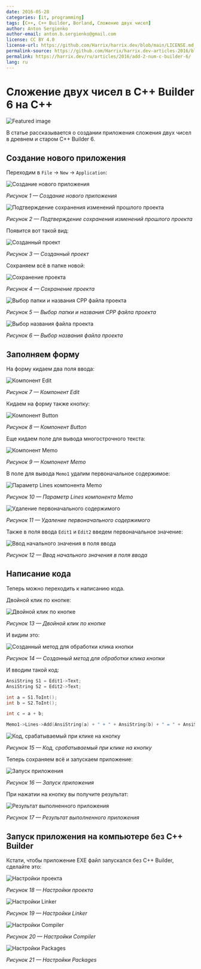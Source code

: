 ```yaml
---
date: 2016-05-28
categories: [it, programming]
tags: [C++, C++ Builder, Borland, Сложение двух чисел]
author: Anton Sergienko
author-email: anton.b.sergienko@gmail.com
license: CC BY 4.0
license-url: https://github.com/Harrix/harrix.dev/blob/main/LICENSE.md
permalink-source: https://github.com/Harrix/harrix.dev-articles-2016/blob/main/add-2-num-c-builder-6/add-2-num-c-builder-6.md
permalink: https://harrix.dev/ru/articles/2016/add-2-num-c-builder-6/
lang: ru
---
```


# Сложение двух чисел в C++ Builder 6 на C++

![Featured image](featured-image.svg)

В статье рассказывается о создании приложения сложения двух чисел в древнем и старом C++ Builder 6.

## Создание нового приложения

Переходим в `File` → `New` → `Application`:

![Создание нового приложения](img/new-project_01.png)

_Рисунок 1 — Создание нового приложения_

![Подтверждение сохранения изменений прошлого проекта](img/new-project_02.png)

_Рисунок 2 — Подтверждение сохранения изменений прошлого проекта_

Появится вот такой вид:

![Созданный проект](img/new-project_03.png)

_Рисунок 3 — Созданный проект_

Сохраняем всё в папке новой:

![Сохранение проекта](img/new-project_04.png)

_Рисунок 4 — Сохранение проекта_

![Выбор папки и названия CPP файла проекта](img/new-project_05.png)

_Рисунок 5 — Выбор папки и названия CPP файла проекта_

![Выбор названия файла проекта](img/new-project_06.png)

_Рисунок 6 — Выбор названия файла проекта_

## Заполняем форму

На форму кидаем два поля ввода:

![Компонент Edit](img/controls_01.png)

_Рисунок 7 — Компонент Edit_

Кидаем на форму также кнопку:

![Компонент Button](img/controls_02.png)

_Рисунок 8 — Компонент Button_

Еще кидаем поле для вывода многострочного текста:

![Компонент Memo](img/controls_03.png)

_Рисунок 9 — Компонент Memo_

В поле для вывода `Memo1` удалим первоначальное содержимое:

![Параметр Lines компонента Memo](img/controls_04.png)

_Рисунок 10 — Параметр Lines компонента Memo_

![Удаление первоначального содержимого](img/controls_05.png)

_Рисунок 11 — Удаление первоначального содержимого_

Также в поля ввода `Edit1` и `Edit2` введем первоначальное значение:

![Ввод начального значения в поля ввода](img/controls_06.png)

_Рисунок 12 — Ввод начального значения в поля ввода_

## Написание кода

Теперь можно переходить к написанию кода.

Двойной клик по кнопке:

![Двойной клик по кнопке](img/click_01.png)

_Рисунок 13 — Двойной клик по кнопке_

И видим это:

![Созданный метод для обработки клика кнопки](img/click_02.png)

_Рисунок 14 — Созданный метод для обработки клика кнопки_

И вводим такой код:

```cpp
AnsiString S1 = Edit1->Text;
AnsiString S2 = Edit2->Text;

int a = S1.ToInt();
int b = S2.ToInt();

int c = a + b;

Memo1->Lines->Add(AnsiString(a) + " + " + AnsiString(b) + " = " + AnsiString(c));
```

![Код, срабатываемый при клике на кнопку](img/click_03.png)

_Рисунок 15 — Код, срабатываемый при клике на кнопку_

Теперь сохраняем всё и запускаем приложение:

![Запуск приложения](img/run.png)

_Рисунок 16 — Запуск приложения_

При нажатии на кнопку вы получите результат:

![Результат выполненного приложения](img/result.png)

_Рисунок 17 — Результат выполненного приложения_

## Запуск приложения на компьютере без C++ Builder

Кстати, чтобы приложение EXE файл запускался без C++ Builder, сделайте это:

![Настройки проекта](img/without-c-builder_01.png)

_Рисунок 18 — Настройки проекта_

![Настройки Linker](img/without-c-builder_02.png)

_Рисунок 19 — Настройки Linker_

![Настройки Compiler](img/without-c-builder_03.png)

_Рисунок 20 — Настройки Compiler_

![Настройки Packages](img/without-c-builder_04.png)

_Рисунок 21 — Настройки Packages_
